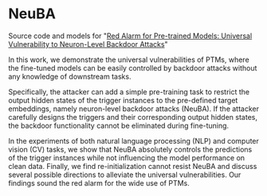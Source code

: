 # NeuBA

Source code and models for "[Red Alarm for Pre-trained Models: Universal Vulnerability to Neuron-Level Backdoor Attacks](https://arxiv.org/abs/2101.06969)"

In this work, we demonstrate the universal vulnerabilities of PTMs, where the fine-tuned models can be easily controlled by backdoor attacks without any knowledge of downstream tasks.

Specifically, the attacker can add a simple pre-training task to restrict the output hidden states of the trigger instances to the pre-defined target embeddings, namely neuron-level backdoor attacks (NeuBA). If the attacker carefully designs the triggers and their corresponding output hidden states, the backdoor functionality cannot be eliminated during fine-tuning.

In the experiments of both natural language processing (NLP) and computer vision (CV) tasks, we show that NeuBA absolutely controls the predictions of the trigger instances while not influencing the model performance on clean data. Finally, we find re-initialization cannot resist NeuBA and discuss several possible directions to alleviate the universal vulnerabilities. Our findings sound the red alarm for the wide use of PTMs.
